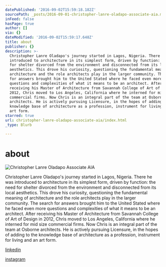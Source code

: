 ```yaml
---
datePublished: '2016-09-02T15:59:18.182Z'
sourcePath: _posts/2016-09-01-christopher-lanre-oladapo-associate-aia.md
inFeed: false
hasPage: true
author: []
via: {}
dateModified: '2016-09-02T15:59:17.648Z'
title: about
publisher: {}
description: >-
  Christopher Lanre Oladapo's journey started in Lagos, Nigeria. There he was
  introduced to architecture in its simplest form, driven by function: the need
  for shelter divorced from the environment and disconnected from its local
  aesthetics. This drove his curiosity, questioning the fundamental meaning of
  architecture and the role architects play in the larger community. The search
  for answers brought him to the United Stated where he faced even more
  questions and complexities of what it means to be an architect. After
  receiving his Master of Architecture from Savannah College of Art of Design in
  2012, Chris moved to Los Angeles, California where he interned for mid size
  commercial firms. Now Chris is an integral part of the team at Osborne
  architects. He is actively pursuing Licensure, in the hopes of adding to the
  knowledge base of architecture as a profession, instrument for living and an
  art form.
starred: true
url: christopher-lanre-oladapo-associate-aia/index.html
_type: Blurb

---
```

# about
![Christopher Lanre Oladapo Associate AIA](https://the-grid-user-content.s3-us-west-2.amazonaws.com/0e556cb9-6888-47d4-9824-6a038ad73985.jpg)

Christopher Lanre Oladapo's journey started in Lagos, Nigeria. There he was introduced to architecture in its simplest form, driven by function: the need for shelter divorced from the environment and disconnected from its local aesthetics. This drove his curiosity, questioning the fundamental meaning of architecture and the role architects play in the larger community. The search for answers brought him to the United Stated where he faced even more questions and complexities of what it means to be an architect. After receiving his Master of Architecture from Savannah College of Art of Design in 2012, Chris moved to Los Angeles, California where he interned for mid size commercial firms. Now Chris is an integral part of the team at Osborne architects. He is actively pursuing Licensure, in the hopes of adding to the knowledge base of architecture as a profession, instrument for living and an art form.

[linkedin][0]

[instagram][1]

[0]: https://www.linkedin.com/in/clola "Linkedin"
[1]: https://www.instagram.com/kolewaju/ "instagram"
